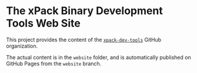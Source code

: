 # The xPack Binary Development Tools Web Site

This project provides the content of the
[`xpack-dev-tools`](https://github.com/xpack-dev-tools) GitHub organization.

The actual content is in the `website` folder, and is automatically published
on GitHub Pages from the `website` branch.

